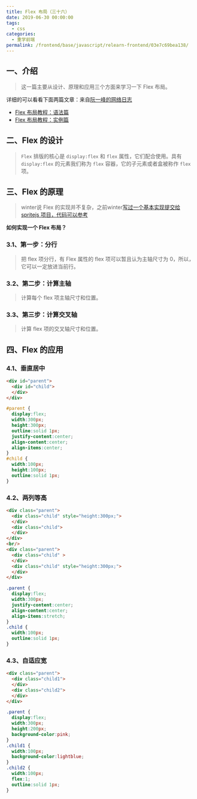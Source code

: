 ```yaml
---
title: Flex 布局（三十六）
date: 2019-06-30 00:00:00
tags: 
  - css
categories: 
  - 重学前端
permalink: /frontend/base/javascript/relearn-frontend/03e7c69bea138/
---
```


## 一、介绍

> 这一篇主要从设计、原理和应用三个方面来学习一下 Flex 布局。

详细的可以看看下面两篇文章：来自[阮一峰的网络日志](http://www.ruanyifeng.com/blog/)

- [Flex 布局教程：语法篇](http://www.ruanyifeng.com/blog/2015/07/flex-grammar.html)
- [Flex 布局教程：实例篇](http://www.ruanyifeng.com/blog/2015/07/flex-examples.html)

## 二、Flex 的设计

> `Flex` 排版的核心是 `display:flex` 和 `flex` 属性，它们配合使用。具有 `display:flex` 的元素我们称为 `flex` 容器，它的子元素或者盒被称作 `flex` 项。

## 三、Flex 的原理

> winter说 Flex 的实现并不复杂，之前winter[写过一个基本实现提交给 spritejs 项目，代码可以参考](https://github.com/spritejs/sprite-core/commit/8757b4d3888b4f237b1089e94e075ab58ca952a6#diff-677d382da9f8d81f61d50af24f937b32R32)

**如何实现一个 Flex 布局？**

### 3.1、第一步：分行

> 把 flex 项分行，有 Flex 属性的 flex 项可以暂且认为主轴尺寸为 0，所以，它可以一定放进当前行。

### 3.2、第二步：计算主轴

> 计算每个 flex 项主轴尺寸和位置。

### 3.3、第三步：计算交叉轴

> 计算 flex 项的交叉轴尺寸和位置。

## 四、Flex 的应用

### 4.1、垂直居中

```html
<div id="parent">
  <div id="child">
  </div>
</div>
```

```css
#parent {
  display:flex;
  width:300px;
  height:300px;
  outline:solid 1px;
  justify-content:center;
  align-content:center;
  align-items:center;
}
#child {
  width:100px;
  height:100px;
  outline:solid 1px;
}
```

### 4.2、两列等高

```html
<div class="parent">
  <div class="child" style="height:300px;">
  </div>
  <div class="child">
  </div>
</div>
<br/>
<div class="parent">
  <div class="child" >
  </div>
  <div class="child" style="height:300px;">
  </div>
</div>
```

```css
.parent {
  display:flex;
  width:300px;
  justify-content:center;
  align-content:center;
  align-items:stretch;
}
.child {
  width:100px;
  outline:solid 1px;
}
```

### 4.3、自适应宽

```html
<div class="parent">
  <div class="child1">
  </div>
  <div class="child2">
  </div>
</div>
```

```css
.parent {
  display:flex;
  width:300px;
  height:200px;
  background-color:pink;
}
.child1 {
  width:100px;
  background-color:lightblue;
}
.child2 {
  width:100px;
  flex:1;
  outline:solid 1px;
}
```
